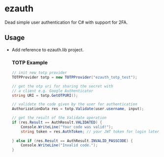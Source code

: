 # ezauth
Dead simple user authentication for C# with support for 2FA.

## Usage
- Add reference to ezauth.lib project.
  ### TOTP Example
  ````csharp
  // init new totp provider
  TOTPProvider totp = new TOTPProvider("ezauth_totp_test");
  
  // get the otp uri for sharing the secret with
  // a client e.g. Google Authenticator
  string URI = totp.GetOTPURI();

  // validate the code given by the user for authentication
  AuthorizationData res = totp.Validate(user.username, input);

  // get the result of the Validate operation
  if (res.Result == AuthResult.VALIDATED) {
      Console.WriteLine("Your code was valid!");
      string token = res.AuthToken; // your JWT token for login later
      
  } else if (res.Result == AuthResult.INVALID_PASSCODE) {
      Console.WriteLine("Invalid code.");
  }
  ````
